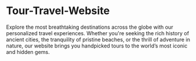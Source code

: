 # Tour-Travel-Website
Explore the most breathtaking destinations across the globe with our personalized travel experiences. Whether you're seeking the rich history of ancient cities, the tranquility of pristine beaches, or the thrill of adventure in nature, our website brings you handpicked tours to the world’s most iconic and hidden gems.
